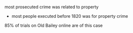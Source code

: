 
most prosecuted crime was related to property 
- most people executed before 1820 was for property crime

85% of trials on Old Bailey online are of this case

